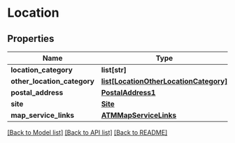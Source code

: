 # Location

## Properties
Name | Type | Description | Notes
------------ | ------------- | ------------- | -------------
**location_category** | **list[str]** |  | [optional] 
**other_location_category** | [**list[LocationOtherLocationCategory]**](LocationOtherLocationCategory.md) |  | [optional] 
**postal_address** | [**PostalAddress1**](PostalAddress1.md) |  | [optional] 
**site** | [**Site**](Site.md) |  | [optional] 
**map_service_links** | [**ATMMapServiceLinks**](ATMMapServiceLinks.md) |  | [optional] 

[[Back to Model list]](../README.md#documentation-for-models) [[Back to API list]](../README.md#documentation-for-api-endpoints) [[Back to README]](../README.md)


